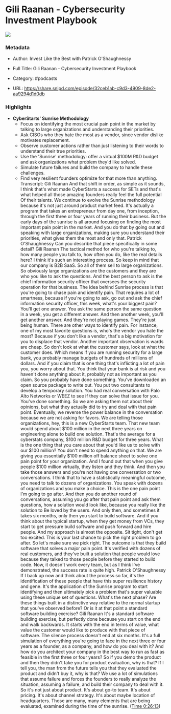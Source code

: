 # Gili Raanan - Cybersecurity Investment Playbook

![](https://wsrv.nl/?url=https%3A%2F%2Fmegaphone.imgix.net%2Fpodcasts%2Fef669774-cccd-11ed-889b-c36caad6646f%2Fimage%2F5b0edcd1947fbc8f8c13b8ac444898d6.jpg%3Fixlib%3Drails-4.3.1%26max-w%3D3000%26max-h%3D3000%26fit%3Dcrop%26auto%3Dformat%2Ccompress&w=100&h=100)

### Metadata

- Author: Invest Like the Best with Patrick O'Shaughnessy
- Full Title: Gili Raanan - Cybersecurity Investment Playbook
- Category: #podcasts



- URL: https://share.snipd.com/episode/32ceb1ab-c9d3-4909-8de2-aa9294d1d0db

### Highlights

- **CyberStarts' Sunrise Methodology**
  * Focus on identifying the most crucial pain point in the market by talking to large organizations and understanding their priorities.
  * Ask CISOs who they hate the most as a vendor, since vendor dislike motivates replacement.
  * Observe customer actions rather than just listening to their words to understand their true priorities.
  * Use the 'Sunrise' methodology: offer a virtual $100M R&D budget and ask organizations what problem they'd like solved.
  * Simulate future failures and build the company to handle these challenges.
  * Find very resilient founders optimize for that more than anything.
  Transcript:
  Gili Raanan
  And that shift in order, as simple as it sounds, I think that's what made CyberStarts a success for SETs and that's what helped all those amazing founders really feel the full potential Of their talents. We continue to evolve the Sunrise methodology because it's not just around product market feed. It's actually a program that takes an entrepreneur from day one, from inception, through the first three or four years of running their business. But the early days of the sunrise is all around focusing on finding the most important pain point in the market. And you do that by going out and speaking with large organizations, making sure you understand their priorities, what gives them the most and only that.
  Patrick O'Shaughnessy
  Can you describe that piece specifically in some detail?
  Gili Raanan
  The tactical method for who you're talking to, how many people you talk to, how often you do, like the real details here? I think it's such an interesting process. So keep in mind that our company is B2B SaaS. So all of them sell to large organizations. So obviously large organizations are the customers and they are who you like to ask the questions. And the best person to ask is the chief information security officer that oversees the security operation for that business. The idea behind Sunrise process is that you're going to chase pain and identify pain. That requires a lot of smartness, because if you're going to ask, go out and ask the chief information security officer, this week, what's your biggest pain? You'll get one answer. You ask the same person the same question in a week, you get a different answer. And then another week, you'll get another answer. And they're not playing games. They're just being human. There are other ways to identify pain. For instance, one of my most favorite questions is, who's the vendor you hate the most? Because if you don't like a vendor, that's a big motivation for you to displace that vendor. Another important observation is wards are cheap. So don't look at what the customer says, look at what the customer does. Which means if you are running security for a large bank, you probably manage budgets of hundreds of millions of dollars. And if you claim that is one thing that's inflicting a lot of pain you, you worry about that. You think that your bank is at risk and you haven't done anything about it, probably not as important as you claim. So you probably have done something. You've downloaded an open source package to write out. You put two consultants to develop a temporary solution. You had real conversation with Palo Alto Networks or WEEZ to see if they can solve that issue for you. You've done something. So we are asking them not about their opinions, but what they actually did to try and deal with that pain point. Eventually, we reverse the power balance in the conversation because we are not asking for favors. We are telling those organizations, hey, this is a new CyberStarts team. That new team would spend about $100 million in the next three years on engineering alone to build one solution. That's the average for a cyberstats company, $100 million R&D budget for three years. What is the one thing that you care about that you'd like us to solve with our $100 million? You don't need to spend anything on that. We are giving you essentially $100 million off balance sheet to solve one pain point for your organization. And I found out that when you give people $100 million virtually, they listen and they think. And then you take those answers and you're not having one conversation or two conversations. I think that to have a statistically meaningful outcome, you need to talk to dozens of organizations. You speak with dozens of organizations and you make a choice. This is the one pain point I'm going to go after. And then you do another round of conversations, assuming you go after that pain point and ask them questions, how a solution would look like, because you really like the solution to Be loved by the users. And only then, and sometimes it takes six months, only then you start to build software. And if you think about the typical startup, when they get money from VCs, they start to get pressure build software and push forward and hire people. And my approach is almost the opposite. Sit tight, don't get too excited. This is your last chance to pick the right problem to go after. So let's make sure we pick right. The outcome is that they build software that solves a major pain point. It's verified with dozens of real customers, and they've built a solution that people would love because they talked to those people before they started to build code. Now, it doesn't work every team, but as I think I've demonstrated, the success rate is quite high.
  Patrick O'Shaughnessy
  If I back up now and think about the process so far, it's the identification of these people that have this super resilience history and gene. It's the application of the Sunrise program to start identifying and then ultimately pick a problem that's super valuable using these unique set of questions. What's the next phase? Are these things built in a distinctive way relative to the normal startup that you've observed before? Or is it at that point a standard software building exercise?
  Gili Raanan
  It's a standard software building exercise, but perfectly done because you start on the end and walk backwards. It starts with the end in terms of value, what value the customer would like to produce with that piece of software. The silence process doesn't end at six months. It's a full simulation of everything you're going to face in the next three or four years as a founder, as a company, and how do you deal with it? And how do you architect your company in the best way to run as fast as feasible in the first three or four years? So if you demo the product and then they didn't take you for product evaluation, why is that? If I tell you, the man from the future tells you that they evaluated the product and didn't buy it, why is that? We use a lot of simulations that assume failure and forces the founders to really analyze the situation, assuming a failure, and build their company to deal with it. So it's not just about product. It's about go-to team. It's about pricing. It's about channel strategy. It's about maybe location of headquarters. Those are many, many elements that are being evaluated, examined during the time of the sunrise. ([Time 0:26:13](https://share.snipd.com/snip/a0470eb7-71f1-4ff6-a232-5ae97a6c4595))
